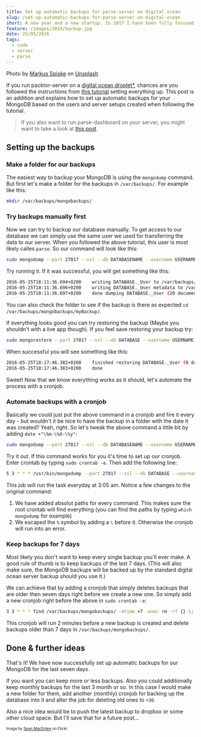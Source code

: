 ```yaml
---
title: Set up automatic backups for parse-server on digital ocean
slug: /set-up-automatic-backups-for-parse-server-on-digital-ocean
short: A new year and a new startup. In 2017 I have been fully focused on myDash and finally got it to a pretty stable state in Q4. It was an awesome process and I really learned how to deal with APIs in the process.
feature: /images/2019/backup.jpg
date: 25/05/2016
tags:
  - code
  - server
  - parse
---
```

<span>Photo by <a href="https://unsplash.com/@markusspiske?utm_source=unsplash&amp;utm_medium=referral&amp;utm_content=creditCopyText">Markus Spiske</a> on <a href="/s/photos/backup?utm_source=unsplash&amp;utm_medium=referral&amp;utm_content=creditCopyText">Unsplash</a></span>

If you run packtor-server on a [digital ocean droplet*](https://m.do.co/c/f5a70d4a6dbb), chances are you followed the instructions from [this tutorial](https://www.digitalocean.com/community/tutorials/how-to-migrate-a-parse-app-to-parse-server-on-ubuntu-14-04) setting everything up. This post is an addition and explains how to set up automatic backups for your MongoDB based on the users and server setups created when following the tutorial.

> If you also want to run parse-dashboard on your server, you might want to take a look at [this post](https://derkinzi.de/how-to-run-parse-dashboard-alongside-parse-server-on-digital-ocean/)

## Setting up the backups

### Make a folder for our backups

The easiest way to backup your MongoDB is using the `mongodump` command. But first let's make a folder for the backups in `/var/backups/`. For example like this:

```bash
mkdir /var/backups/mongobackups/
```

### Try backups manually first

Now we can try to backup our database manually. To get access to our database we can simply use the same user we used for transferring the data to our server. When you followed the above tutorial, this user is most likely calles `parse`. So our command will look like this:

```bash
sudo mongodump --port 27017 --ssl --db DATABASENAME --username USERNAME --password 'PASSWORD' --out /var/backups/mongobackups/myBackup
```

Try running it. If it was successful, you will get something like this:

```bash
2016-05-25T18:11:36.694+0200	writing DATABASE._User to /var/backups/mongobackups/myBackup/DATABASE/_User.bson
2016-05-25T18:11:36.696+0200	writing DATABASE._User metadata to /var/backups/mongobackups/myBackup/DATABASE/_User.metadata.json
2016-05-25T18:11:36.697+0200	done dumping DATABASE._User (20 documents)
```

You can also check the folder to see if the backup is there as expected `cd /var/backups/mongobackups/myBackup/`.

If everything looks good you can try restoring the backup (Maybe you shouldn't with a live app though). If you feel save restoring your backup try:

```bash
sudo mongorestore --port 27017 --ssl --db DATABASE --username USERNAME --password 'PASSWORD' --drop /var/backups/mongobackups/myBackup/DATABASENAME
```

When successful you will see something like this:

```bash
2016-05-25T18:17:46.382+0200	finished restoring DATABASE._User (0 documents)
2016-05-25T18:17:46.383+0200	done
```

Sweet! Now that we know everything works as it should, let's automate the process with a cronjob.

### Automate backups with a cronjob

Basically we could just put the above command in a cronjob and fire it every day - but wouldn't it be nice to have the backup in a folder with the date it was created? Yeah, right. So let's tweak the above command a little bit by adding `date +"\%m-\%d-\%y"`:

```bash
sudo mongodump --port 27017 --ssl --db DATABASENAME --username USERNAME --password 'PASSWORD' --out /var/backups/mongobackups/`date +"%m-%d-%y"`
```

Try it out. If this command works for you it's time to set up our cronjob. Enter crontab by typing `sudo crontab -e`. Then add the following line:

```bash
5 3 * * * /usr/bin/mongodump --port 27017 --ssl --db DATABASE --username USERNAME --password 'PASSWORD' --out /var/backups/mongobackups/`/bin/date +"\%m-\%d-\%y"`
```

This job will run the task everyday at 3:05 am. Notice a few changes to the original command: 

1. We have added absolut paths for every command. This makes sure the root crontab will find everything (you can find the paths by typing `which mongodump` for example)
2. We escaped the `%` symbol by adding a `\` before it. Otherwise the cronjob will run into an error.

### Keep backups for 7 days

Most likely you don't want to keep every single backup you'll ever make. A good rule of thumb is to keep backups of the last 7 days. (This will also make sure, the MongoDB backups will be backed up by the standard digital ocean server backup should you use it.)

We can achieve that by adding a cronjob that simply deletes backups that are older then seven days right before we create a new one. So simply add a new cronjob right before the above in `sudo crontab -e`:

```bash
3 3 * * * find /var/backups/mongobackups/ -mtime +7 -exec rm -rf {} \;
```

This cronjob will run 2 minutes before a new backup is created and delete backups older than 7 days in `/var/backups/mongobackups/`.

## Done & further ideas

That's it! We have now successfully set up automatic backups for our MongoDB for the last seven days.

If you want you can keep more or less backups. Also you could additionally keep monthly backups for the last 3 month or so. In this case I would make a new folder for them, add another (monthly) cronjob for backing up the database into it and alter the job for deleting old ones to `+30`.

Also a nice idea would be to push the latest backup to dropbox or some other cloud space. But I'll save that for a future post...

<p style="font-size:10px;">Image by <a href="https://www.flickr.com/photos/smemon/" rel="_nofollow">Sean MacEntee</a> on Flickr</p>
